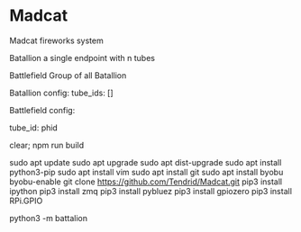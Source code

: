 # Madcat
Madcat fireworks system


Batallion
a single endpoint with n tubes

Battlefield
Group of all Batallion




Batallion config:
tube_ids: []


Battlefield config:

tube_id: phid



clear; npm run build


sudo apt update
sudo apt upgrade
sudo apt dist-upgrade 
sudo apt install python3-pip
sudo apt install vim
sudo apt install git
sudo apt install byobu
byobu-enable
git clone https://github.com/Tendrid/Madcat.git
pip3 install ipython
pip3 install zmq
pip3 install pybluez
pip3 install gpiozero
pip3 install RPi.GPIO

python3 -m battalion
